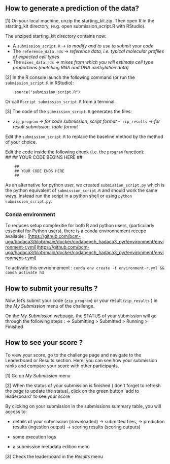 ## How to generate a prediction of the data?

[1] On your local machine, unzip the starting_kit.zip. Then open R in the starting_kit directory, (e.g. open submission_script.R with RStudio).
 
The unziped starting_kit directory contains now:

- A `submission_script.R` -> *to modify and to use to submit your code*
- The `reference_data.rds` -> *reference data, i.e. typical molecular profiles of expected cell types*
- The `mixes_data.rds` -> *mixes from which you will estimate cell type proportions (matching RNA and DNA methylation data)*
 
[2] In the R console launch the following command (or run the `submission_script.R` in RStudio):
		 
		source("submission_script.R")

Or call `Rscript submission_script.R` from a terminal. 

[3] The code of the  `submission_script.R`  generates the files:
- `zip_program`  -> *for code submission, script format*
-` zip_results`  -> *for result submission, table format*

Edit the `submission_script.R` to replace the baseline method by the method of your choice. 

Edit the code inside the following chunk (i.e. the `program` function):     
		## 
		## YOUR CODE BEGINS HERE 
		##
		
		##
		## YOUR CODE ENDS HERE
		## 


As an alternative for python user, we created  `submission_script.py` which is the python equivalent of `submission_script.R` and should work the same ways. 
Instead run the script in a python shell or using `python submission_script.py`. 

### Conda environment 
To reduces setup complexitie for both R and python users, (particularly essential for Python users),  there is a conda environnement recepe available : 
[https://github.com/bcm-uga/hadaca3/blob/main/docker/codabench_hadaca3_pyr/environment/environment-r.yml](https://github.com/bcm-uga/hadaca3/blob/main/docker/codabench_hadaca3_pyr/environment/environment-r.yml)


To activate this envrionnement :
`conda env create -f environment-r.yml && conda activate h3`


## How to submit your results ?

Now, let’s submit your code (`zip_program`) or your result (`zip_results` ) in the *My Submission* menu of the challenge.

On the  *My Submission* webpage,  the STATUS of your submission will go through the following steps :
 -> Submitting > Submitted > Running > Finished

## How to see your score ?

To view your score, go to the challenge page and navigate to the Leaderboard or Results section. Here, you can see how your submission ranks and compare your score with other participants.

[1] Go on *My Submission* menu 

[2] When the status of your submission is finished ( don't forget to refresh the page to update the status), click on the green button 'add to leaderboard' to see your score
  
By clicking on your submission in the submissions summary table, you will access to:

  - details of your submission (downloaded)
	-> submitted files, 
	-> prediction results (ingestion output) 
	-> scoring results (scoring outputs) 
			
  - some execution logs
  
  - a submission metadata edition menu
  
[3] Check the leaderboard in the *Results*  menu

